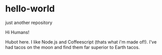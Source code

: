# hello-world
just another repository

Hi Humans!

Hubot here. I like Node.js and Coffeescript (thats what i'm made of!).
I've had tacos on the moon and find them far superior to Earth tacos.
